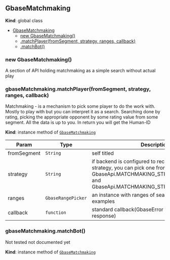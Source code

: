 <a name="GbaseMatchmaking"></a>

## GbaseMatchmaking
**Kind**: global class  

* [GbaseMatchmaking](#GbaseMatchmaking)
    * [new GbaseMatchmaking()](#new_GbaseMatchmaking_new)
    * [.matchPlayer(fromSegment, strategy, ranges, callback)](#GbaseMatchmaking+matchPlayer)
    * [.matchBot()](#GbaseMatchmaking+matchBot)

<a name="new_GbaseMatchmaking_new"></a>

### new GbaseMatchmaking()
A section of API holding matchmaking as a simple search without actual play

<a name="GbaseMatchmaking+matchPlayer"></a>

### gbaseMatchmaking.matchPlayer(fromSegment, strategy, ranges, callback)
Matchmaking - is a mechanism to pick some player to do the work with. Mostly to play with but you can interpret it as a search.
Searching done by rating, picking the appropriate opponent by some rating value from some segment. All the data is up to you.
In return you will get the Human-ID

**Kind**: instance method of [<code>GbaseMatchmaking</code>](#GbaseMatchmaking)  

| Param | Type | Description |
| --- | --- | --- |
| fromSegment | <code>String</code> | self titled |
| strategy | <code>String</code> | if backend is configured to receive client-defined strategy, you can pick one from two available: GbaseApi.MATCHMAKING_STRATEGIES.BY_RATING and GbaseApi.MATCHMAKING_STRATEGIES.BY_LADDER |
| ranges | <code>GbaseRangePicker</code> | an instance with ranges of search. See test examples |
| callback | <code>function</code> | standard callback(GbaseError err, GbaseResponse response) |

<a name="GbaseMatchmaking+matchBot"></a>

### gbaseMatchmaking.matchBot()
Not tested not documented yet

**Kind**: instance method of [<code>GbaseMatchmaking</code>](#GbaseMatchmaking)  